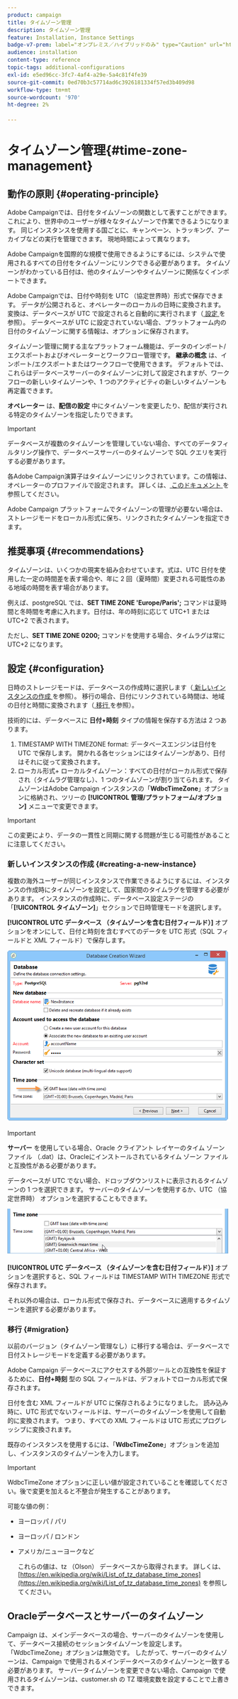 ```yaml
---
product: campaign
title: タイムゾーン管理
description: タイムゾーン管理
feature: Installation, Instance Settings
badge-v7-prem: label="オンプレミス／ハイブリッドのみ" type="Caution" url="https://experienceleague.adobe.com/docs/campaign-classic/using/installing-campaign-classic/architecture-and-hosting-models/hosting-models-lp/hosting-models.html?lang=ja" tooltip="オンプレミスデプロイメントとハイブリッドデプロイメントにのみ適用されます"
audience: installation
content-type: reference
topic-tags: additional-configurations
exl-id: e5ed96cc-3fc7-4af4-a29e-5a4c81f4fe39
source-git-commit: 0ed70b3c57714ad6c3926181334f57ed3b409d98
workflow-type: tm+mt
source-wordcount: '970'
ht-degree: 2%

---
```


# タイムゾーン管理{#time-zone-management}



## 動作の原則 {#operating-principle}

Adobe Campaignでは、日付をタイムゾーンの関数として表すことができます。これにより、世界中のユーザーが様々なタイムゾーンで作業できるようになります。 同じインスタンスを使用する国ごとに、キャンペーン、トラッキング、アーカイブなどの実行を管理できます。 現地時間によって異なります。

Adobe Campaignを国際的な規模で使用できるようにするには、システムで使用されるすべての日付をタイムゾーンにリンクできる必要があります。 タイムゾーンがわかっている日付は、他のタイムゾーンやタイムゾーンに関係なくインポートできます。

Adobe Campaignでは、日付や時刻を UTC （協定世界時）形式で保存できます。 データが公開されると、オペレーターのローカルの日時に変換されます。 変換は、データベースが UTC で設定されると自動的に実行されます（[ 設定 ](#configuration) を参照）。 データベースが UTC に設定されていない場合、プラットフォーム内の日付のタイムゾーンに関する情報は、オプションに保存されます。

タイムゾーン管理に関する主なプラットフォーム機能は、データのインポート/エクスポートおよびオペレーターとワークフロー管理です。 **継承の概念** は、インポート/エクスポートまたはワークフローで使用できます。 デフォルトでは、これらはデータベースサーバーのタイムゾーンに対して設定されますが、ワークフローの新しいタイムゾーンや、1 つのアクティビティの新しいタイムゾーンも再定義できます。

**オペレーター** は、**配信の設定** 中にタイムゾーンを変更したり、配信が実行される特定のタイムゾーンを指定したりできます。

>[!IMPORTANT]
>
>データベースが複数のタイムゾーンを管理していない場合、すべてのデータフィルタリング操作で、データベースサーバーのタイムゾーンで SQL クエリを実行する必要があります。

各Adobe Campaign演算子はタイムゾーンにリンクされています。この情報は、オペレーターのプロファイルで設定されます。 詳しくは、[ このドキュメント ](../../platform/using/access-management.md) を参照してください。

Adobe Campaign プラットフォームでタイムゾーンの管理が必要ない場合は、ストレージモードをローカル形式に保ち、リンクされたタイムゾーンを指定できます。

## 推奨事項 {#recommendations}

タイムゾーンは、いくつかの現実を組み合わせています。式は、UTC 日付を使用した一定の時間差を表す場合や、年に 2 回（夏時間）変更される可能性のある地域の時間を表す場合があります。

例えば、postgreSQL では、**SET TIME ZONE &#39;Europe/Paris&#39;;** コマンドは夏時間と冬時間を考慮に入れます。日付は、年の時刻に応じて UTC+1 または UTC+2 で表されます。

ただし、**SET TIME ZONE 0200;** コマンドを使用する場合、タイムラグは常に UTC+2 になります。

## 設定 {#configuration}

日時のストレージモードは、データベースの作成時に選択します（[ 新しいインスタンスの作成 ](#creating-a-new-instance) を参照）。 移行の場合、日付にリンクされている時間は、地域の日付と時間に変換されます（[ 移行 ](#migration) を参照）。

技術的には、データベースに **日付+時刻** タイプの情報を保存する方法は 2 つあります。

1. TIMESTAMP WITH TIMEZONE format: データベースエンジンは日付を UTC で保存します。 開かれる各セッションにはタイムゾーンがあり、日付はそれに従って変換されます。
1. ローカル形式+ ローカルタイムゾーン：すべての日付がローカル形式で保存され（タイムラグ管理なし）、1 つのタイムゾーンが割り当てられます。 タイムゾーンはAdobe Campaign インスタンスの「**WdbcTimeZone**」オプションに格納され、ツリーの **[!UICONTROL 管理/プラットフォーム/オプション]** メニューで変更できます。

>[!IMPORTANT]
>
>この変更により、データの一貫性と同期に関する問題が生じる可能性があることに注意してください。

### 新しいインスタンスの作成 {#creating-a-new-instance}

複数の海外ユーザーが同じインスタンスで作業できるようにするには、インスタンスの作成時にタイムゾーンを設定して、国家間のタイムラグを管理する必要があります。 インスタンスの作成時に、データベース設定ステージの「**[!UICONTROL タイムゾーン]**」セクションで日時管理モードを選択します。

**[!UICONTROL UTC データベース （タイムゾーンを含む日付フィールド）]** オプションをオンにして、日付と時刻を含むすべてのデータを UTC 形式（SQL フィールドと XML フィールド）で保存します。

![](assets/install_wz_select_utc_option.png)

>[!IMPORTANT]
>
>**サーバー** を使用している場合、Oracle クライアント レイヤーのタイム ゾーン ファイル （.dat）は、Oracleにインストールされているタイム ゾーン ファイルと互換性がある必要があります。

データベースが UTC でない場合、ドロップダウンリストに表示されるタイムゾーンの 1 つを選択できます。 サーバーのタイムゾーンを使用するか、UTC （協定世界時） オプションを選択することもできます。

![](assets/install_wz_unselect_utc_option.png)

**[!UICONTROL UTC データベース （タイムゾーンを含む日付フィールド）]** オプションを選択すると、SQL フィールドは TIMESTAMP WITH TIMEZONE 形式で保存されます。

それ以外の場合は、ローカル形式で保存され、データベースに適用するタイムゾーンを選択する必要があります。

### 移行 {#migration}

以前のバージョン（タイムゾーン管理なし）に移行する場合は、データベースで日付ストレージモードを定義する必要があります。

Adobe Campaign データベースにアクセスする外部ツールとの互換性を保証するために、**日付+時刻** 型の SQL フィールドは、デフォルトでローカル形式で保存されます。

日付を含む XML フィールドが UTC に保存されるようになりました。 読み込み時に、UTC 形式でないフィールドは、サーバーのタイムゾーンを使用して自動的に変換されます。 つまり、すべての XML フィールドは UTC 形式にプログレッシブに変換されます。

既存のインスタンスを使用するには、「**WdbcTimeZone**」オプションを追加し、インスタンスのタイムゾーンを入力します。

>[!IMPORTANT]
>
>WdbcTimeZone オプションに正しい値が設定されていることを確認してください。後で変更を加えると不整合が発生することがあります。

可能な値の例：

* ヨーロッパ / パリ
* ヨーロッパ / ロンドン
* アメリカ/ニューヨークなど

  これらの値は、tz （Olson） データベースから取得されます。 詳しくは、[https://en.wikipedia.org/wiki/List_of_tz_database_time_zones](https://en.wikipedia.org/wiki/List_of_tz_database_time_zones) を参照してください。

## Oracleデータベースとサーバーのタイムゾーン

Campaign は、メインデータベースの場合、サーバーのタイムゾーンを使用して、データベース接続のセッションタイムゾーンを設定します。 「WdbcTimeZone」オプションは無効です。 したがって、サーバーのタイムゾーンは、Campaign で使用されるメインデータベースのタイムゾーンと一致する必要があります。 サーバータイムゾーンを変更できない場合、Campaign で使用されるタイムゾーンは、customer.sh の TZ 環境変数を設定することで上書きできます。